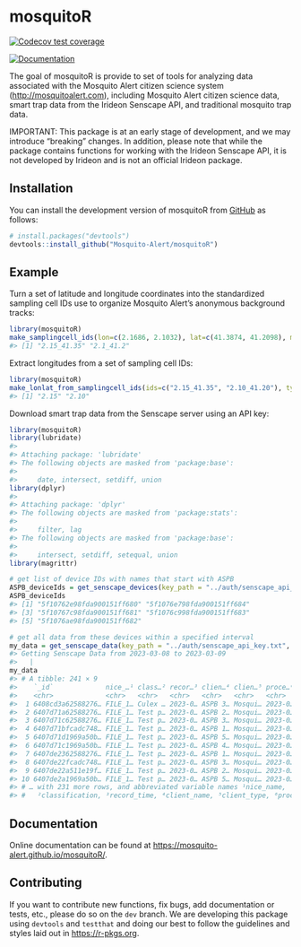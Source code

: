 
<!-- README.md is generated from README.Rmd. Please edit that file -->

# mosquitoR

<!-- badges: start -->

[![Codecov test
coverage](https://codecov.io/gh/Mosquito-Alert/mosquitoR/branch/main/graph/badge.svg)](https://app.codecov.io/gh/Mosquito-Alert/mosquitoR?branch=main)

[![Documentation](https://img.shields.io/static/v1?label=Documentation&message=Documentation&color=informational)](https://mosquito-alert.github.io/mosquitoR/)
<!-- badges: end -->

The goal of mosquitoR is provide to set of tools for analyzing data
associated with the Mosquito Alert citizen science system
(<http://mosquitoalert.com>), including Mosquito Alert citizen science
data, smart trap data from the Irideon Senscape API, and traditional
mosquito trap data.

IMPORTANT: This package is at an early stage of development, and we may
introduce “breaking” changes. In addition, please note that while the
package contains functions for working with the Irideon Senscape API, it
is not developed by Irideon and is not an official Irideon package.

## Installation

You can install the development version of mosquitoR from
[GitHub](https://github.com/) as follows:

``` r
# install.packages("devtools")
devtools::install_github("Mosquito-Alert/mosquitoR")
```

## Example

Turn a set of latitude and longitude coordinates into the standardized
sampling cell IDs use to organize Mosquito Alert’s anonymous background
tracks:

``` r
library(mosquitoR)
make_samplingcell_ids(lon=c(2.1686, 2.1032), lat=c(41.3874, 41.2098), mask=0.05)
#> [1] "2.15_41.35" "2.1_41.2"
```

Extract longitudes from a set of sampling cell IDs:

``` r
library(mosquitoR)
make_lonlat_from_samplingcell_ids(ids=c("2.15_41.35", "2.10_41.20"), type="lon")
#> [1] "2.15" "2.10"
```

Download smart trap data from the Senscape server using an API key:

``` r
library(mosquitoR)
library(lubridate)
#> 
#> Attaching package: 'lubridate'
#> The following objects are masked from 'package:base':
#> 
#>     date, intersect, setdiff, union
library(dplyr)
#> 
#> Attaching package: 'dplyr'
#> The following objects are masked from 'package:stats':
#> 
#>     filter, lag
#> The following objects are masked from 'package:base':
#> 
#>     intersect, setdiff, setequal, union
library(magrittr)

# get list of device IDs with names that start with ASPB
ASPB_deviceIds = get_senscape_devices(key_path = "../auth/senscape_api_key.txt") %>% filter(startsWith(name, "ASPB")) %>% pull(`_id`)
ASPB_deviceIds
#> [1] "5f10762e98fda900151ff680" "5f1076e798fda900151ff684"
#> [3] "5f10767c98fda900151ff681" "5f1076c998fda900151ff683"
#> [5] "5f1076ae98fda900151ff682"

# get all data from these devices within a specified interval
my_data = get_senscape_data(key_path = "../auth/senscape_api_key.txt", start_datetime = as_datetime("2023-03-08"), end_datetime = as_datetime("2023-03-09"), deviceIds = ASPB_deviceIds)
#> Getting Senscape Data from 2023-03-08 to 2023-03-09
#>   |                                                                              |                                                                      |   0%  |                                                                              |======================================================================| 100%
my_data
#> # A tibble: 241 × 9
#>    `_id`             nice_…¹ class…² recor…³ clien…⁴ clien…⁵ proce…⁶   lat   lng
#>    <chr>             <chr>   <chr>   <chr>   <chr>   <chr>   <chr>   <dbl> <dbl>
#>  1 6408cd3a62588276… FILE_1… Culex … 2023-0… ASPB 3… Mosqui… 2023-0…  41.4  2.12
#>  2 6407d71a62588276… FILE_1… Test p… 2023-0… ASPB 2… Mosqui… 2023-0…  41.4  2.15
#>  3 6407d71c62588276… FILE_1… Test p… 2023-0… ASPB 3… Mosqui… 2023-0…  41.4  2.12
#>  4 6407d71bfcadc748… FILE_1… Test p… 2023-0… ASPB 1… Mosqui… 2023-0…  41.4  2.19
#>  5 6407d71d1969a50b… FILE_1… Test p… 2023-0… ASPB 5… Mosqui… 2023-0…  41.4  2.19
#>  6 6407d71c1969a50b… FILE_1… Test p… 2023-0… ASPB 4… Mosqui… 2023-0…  41.4  2.15
#>  7 6407de2362588276… FILE_1… Test p… 2023-0… ASPB 1… Mosqui… 2023-0…  41.4  2.19
#>  8 6407de22fcadc748… FILE_1… Test p… 2023-0… ASPB 3… Mosqui… 2023-0…  41.4  2.12
#>  9 6407de22a511e19f… FILE_1… Test p… 2023-0… ASPB 2… Mosqui… 2023-0…  41.4  2.15
#> 10 6407de2a1969a50b… FILE_1… Test p… 2023-0… ASPB 5… Mosqui… 2023-0…  41.4  2.19
#> # … with 231 more rows, and abbreviated variable names ¹​nice_name,
#> #   ²​classification, ³​record_time, ⁴​client_name, ⁵​client_type, ⁶​processed
```

## Documentation

Online documentation can be found at
<https://mosquito-alert.github.io/mosquitoR/>.

## Contributing

If you want to contribute new functions, fix bugs, add documentation or
tests, etc., please do so on the `dev` branch. We are developing this
package using `devtools` and `testthat` and doing our best to follow the
guidelines and styles laid out in <https://r-pkgs.org>.

<!-- What is special about using `README.Rmd` instead of just `README.md`? You can include R chunks like so: -->
<!-- ```{r cars} -->
<!-- summary(cars) -->
<!-- ``` -->
<!-- You'll still need to render `README.Rmd` regularly, to keep `README.md` up-to-date. `devtools::build_readme()` is handy for this. You could also use GitHub Actions to re-render `README.Rmd` every time you push. An example workflow can be found here: <https://github.com/r-lib/actions/tree/v1/examples>. -->
<!-- You can also embed plots, for example: -->
<!-- ```{r pressure, echo = FALSE} -->
<!-- plot(pressure) -->
<!-- ``` -->
<!-- In that case, don't forget to commit and push the resulting figure files, so they display on GitHub and CRAN. -->
